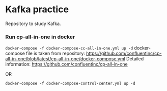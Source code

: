 # Kafka practice
Repository to study Kafka.

### Run cp-all-in-one in docker
```docker-compose -f docker-compose-cc-all-in-one.yml up -d```
docker-compose file is taken from repository: 
https://github.com/confluentinc/cp-all-in-one/blob/latest/cp-all-in-one/docker-compose.yml
Detailed information: https://github.com/confluentinc/cp-all-in-one

OR

```docker-compose -f docker-compose-control-center.yml up -d```


